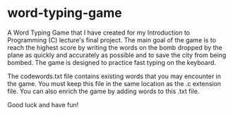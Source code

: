 # word-typing-game
A Word Typing Game that I have created for my Introduction to Programming (C) lecture's final project. The main goal of the game is to reach the highest score by writing the words on the bomb dropped by the plane as quickly and accurately as possible and to save the city from being bombed. The game is designed to practice fast typing on the keyboard.

The codewords.txt file contains existing words that you may encounter in the game. You must keep this file in the same location as the .c extension file. You can also enrich the game by adding words to this .txt file.

Good luck and have fun!
